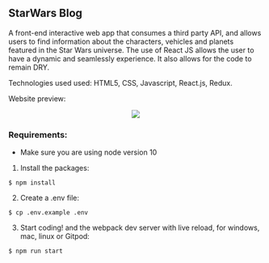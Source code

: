 ## StarWars Blog

A front-end interactive web app that consumes a third party API, and allows users to find information about the characters, vehicles and planets featured in the Star Wars universe. The use of React JS allows the user to have a dynamic and seamlessly experience. It also allows for the code to remain DRY.

Technologies used used: HTML5, CSS, Javascript, React.js, Redux.

Website preview:

<p align="center">
<a href="https://www.loom.com/share/9add40a7e4c64e9ca0a0faeca8efae71"><img src="https://media.giphy.com/media/qC7s8FUvT3mUJhcIX3/giphy.gif" /></a>
</p>


### Requirements:
- Make sure you are using node version 10

1. Install the packages:
```
$ npm install
```
2. Create a .env file:
```
$ cp .env.example .env
```
3. Start coding! and the webpack dev server with live reload, for windows, mac, linux or Gitpod:

```bash
$ npm run start
```

